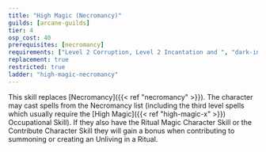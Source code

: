 ```yaml
---
title: "High Magic (Necromancy)"
guilds: [arcane-guilds]
tier: 4
osp_cost: 40
prerequisites: [necromancy]
requirements: ["Level 2 Corruption, Level 2 Incantation and ", "dark-incantation", ", or Level 2 Spellcasting and ", "shadow-magic"]
replacement: true
restricted: true
ladder: "high-magic-necromancy"
---
```

This skill replaces [Necromancy]({{< ref "necromancy" >}}). The character may cast spells from the Necromancy list (including the third level spells which usually require the [High Magic]({{< ref "high-magic-x" >}}) Occupational Skill). If they also have the Ritual Magic Character Skill or the Contribute Character Skill they will gain a bonus when contributing to summoning or creating an Unliving in a Ritual.